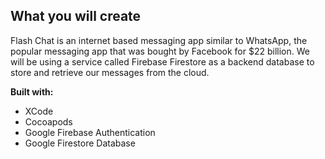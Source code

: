 
## What you will create

Flash Chat is an internet based messaging app similar to WhatsApp, the popular messaging app that was bought by Facebook for $22 billion. We will be using a service called Firebase Firestore as a backend database to store and retrieve our messages from the cloud. 

<b> Built with: </b>
<ul>
  <li>XCode</li>
  <li>Cocoapods</li>
  <li>Google Firebase Authentication</li>
  <li>Google Firestore Database</li>
</ul>

